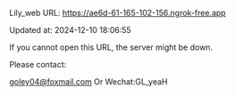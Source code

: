 Lily_web URL: https://ae6d-61-165-102-156.ngrok-free.app

Updated at: 2024-12-10 18:06:55

If you cannot open this URL, the server might be down.

Please contact: 

goley04@foxmail.com Or Wechat:GL_yeaH